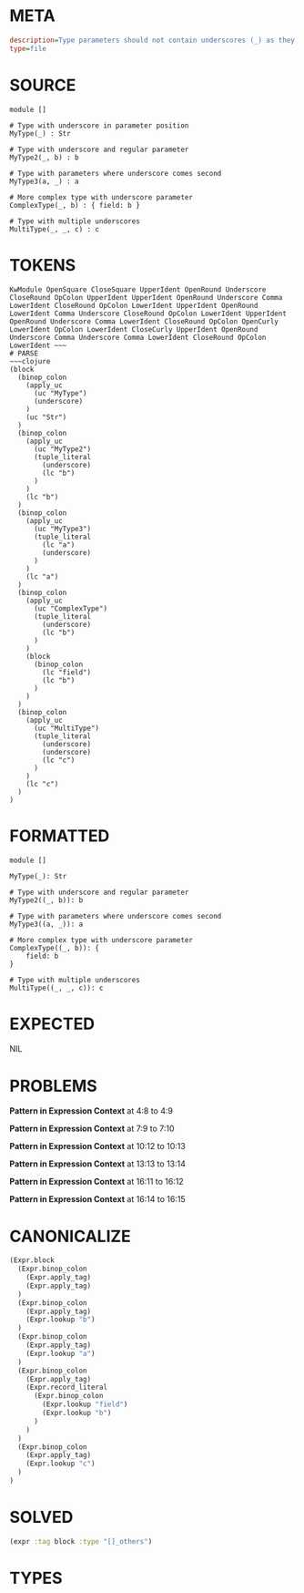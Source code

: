 # META
~~~ini
description=Type parameters should not contain underscores (_) as they represent 'I don't care' types, which doesn't make sense when declaring a type.
type=file
~~~
# SOURCE
~~~roc
module []

# Type with underscore in parameter position
MyType(_) : Str

# Type with underscore and regular parameter
MyType2(_, b) : b

# Type with parameters where underscore comes second
MyType3(a, _) : a

# More complex type with underscore parameter
ComplexType(_, b) : { field: b }

# Type with multiple underscores
MultiType(_, _, c) : c
~~~
# TOKENS
~~~text
KwModule OpenSquare CloseSquare UpperIdent OpenRound Underscore CloseRound OpColon UpperIdent UpperIdent OpenRound Underscore Comma LowerIdent CloseRound OpColon LowerIdent UpperIdent OpenRound LowerIdent Comma Underscore CloseRound OpColon LowerIdent UpperIdent OpenRound Underscore Comma LowerIdent CloseRound OpColon OpenCurly LowerIdent OpColon LowerIdent CloseCurly UpperIdent OpenRound Underscore Comma Underscore Comma LowerIdent CloseRound OpColon LowerIdent ~~~
# PARSE
~~~clojure
(block
  (binop_colon
    (apply_uc
      (uc "MyType")
      (underscore)
    )
    (uc "Str")
  )
  (binop_colon
    (apply_uc
      (uc "MyType2")
      (tuple_literal
        (underscore)
        (lc "b")
      )
    )
    (lc "b")
  )
  (binop_colon
    (apply_uc
      (uc "MyType3")
      (tuple_literal
        (lc "a")
        (underscore)
      )
    )
    (lc "a")
  )
  (binop_colon
    (apply_uc
      (uc "ComplexType")
      (tuple_literal
        (underscore)
        (lc "b")
      )
    )
    (block
      (binop_colon
        (lc "field")
        (lc "b")
      )
    )
  )
  (binop_colon
    (apply_uc
      (uc "MultiType")
      (tuple_literal
        (underscore)
        (underscore)
        (lc "c")
      )
    )
    (lc "c")
  )
)
~~~
# FORMATTED
~~~roc
module []

MyType(_): Str

# Type with underscore and regular parameter
MyType2((_, b)): b

# Type with parameters where underscore comes second
MyType3((a, _)): a

# More complex type with underscore parameter
ComplexType((_, b)): {
	field: b
}

# Type with multiple underscores
MultiType((_, _, c)): c
~~~
# EXPECTED
NIL
# PROBLEMS
**Pattern in Expression Context**
at 4:8 to 4:9

**Pattern in Expression Context**
at 7:9 to 7:10

**Pattern in Expression Context**
at 10:12 to 10:13

**Pattern in Expression Context**
at 13:13 to 13:14

**Pattern in Expression Context**
at 16:11 to 16:12

**Pattern in Expression Context**
at 16:14 to 16:15

# CANONICALIZE
~~~clojure
(Expr.block
  (Expr.binop_colon
    (Expr.apply_tag)
    (Expr.apply_tag)
  )
  (Expr.binop_colon
    (Expr.apply_tag)
    (Expr.lookup "b")
  )
  (Expr.binop_colon
    (Expr.apply_tag)
    (Expr.lookup "a")
  )
  (Expr.binop_colon
    (Expr.apply_tag)
    (Expr.record_literal
      (Expr.binop_colon
        (Expr.lookup "field")
        (Expr.lookup "b")
      )
    )
  )
  (Expr.binop_colon
    (Expr.apply_tag)
    (Expr.lookup "c")
  )
)
~~~
# SOLVED
~~~clojure
(expr :tag block :type "[]_others")
~~~
# TYPES
~~~roc
~~~
